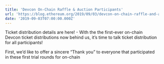 ```yaml
---
title: 'Devcon On-Chain Raffle & Auction Participants'
url: 'https://blog.ethereum.org/2019/09/03/devcon-on-chain-raffle-and-auction-participants/'
date: '2019-09-03T07:00:00.000Z'
---
```

Ticket distribution details are here! - 
          With the the first-ever on-chain Devcon ticket distributions now behind us, it’s time to talk ticket distribution for all participants!

First, we’d like to offer a sincere “Thank you” to everyone that participated in these first trial rounds for on-chain